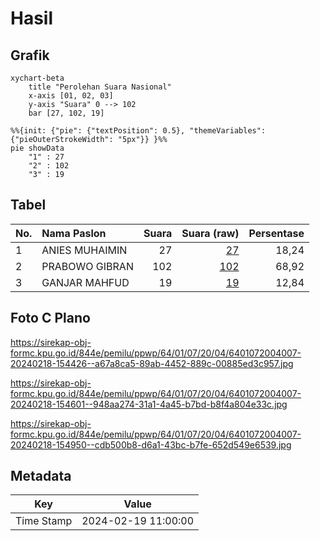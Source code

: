# Hasil

## Grafik

```mermaid
xychart-beta
    title "Perolehan Suara Nasional"
    x-axis [01, 02, 03]
    y-axis "Suara" 0 --> 102
    bar [27, 102, 19]
```

```mermaid
%%{init: {"pie": {"textPosition": 0.5}, "themeVariables": {"pieOuterStrokeWidth": "5px"}} }%%
pie showData
    "1" : 27
    "2" : 102
    "3" : 19
```

## Tabel

| No. | Nama Paslon    | Suara | Suara (raw) | Persentase |
|:--- |:-------------- | -----:| -----------:| ----------:|
| 1   | ANIES MUHAIMIN | 27    | [27][p-1]   | 18,24      |
| 2   | PRABOWO GIBRAN | 102   | [102][p-2]  | 68,92      |
| 3   | GANJAR MAHFUD  | 19    | [19][p-3]   | 12,84      |


[p-1]: https://github.com/gigit-pemilu/pemilu-2024/blob/main/pilpres/hitung-suara/sub/64-kalimantan-timur/sub/01-paser/sub/07-muara-komam/sub/2004-muara-langon/sub/007-tps/sub/paslon-1.txt
[p-2]: https://github.com/gigit-pemilu/pemilu-2024/blob/main/pilpres/hitung-suara/sub/64-kalimantan-timur/sub/01-paser/sub/07-muara-komam/sub/2004-muara-langon/sub/007-tps/sub/paslon-2.txt
[p-3]: https://github.com/gigit-pemilu/pemilu-2024/blob/main/pilpres/hitung-suara/sub/64-kalimantan-timur/sub/01-paser/sub/07-muara-komam/sub/2004-muara-langon/sub/007-tps/sub/paslon-3.txt

## Foto C Plano

https://sirekap-obj-formc.kpu.go.id/844e/pemilu/ppwp/64/01/07/20/04/6401072004007-20240218-154426--a67a8ca5-89ab-4452-889c-00885ed3c957.jpg

https://sirekap-obj-formc.kpu.go.id/844e/pemilu/ppwp/64/01/07/20/04/6401072004007-20240218-154601--948aa274-31a1-4a45-b7bd-b8f4a804e33c.jpg

https://sirekap-obj-formc.kpu.go.id/844e/pemilu/ppwp/64/01/07/20/04/6401072004007-20240218-154950--cdb500b8-d6a1-43bc-b7fe-652d549e6539.jpg


## Metadata

| Key        | Value               |
| ---------- | ------------------- |
| Time Stamp | 2024-02-19 11:00:00 |



